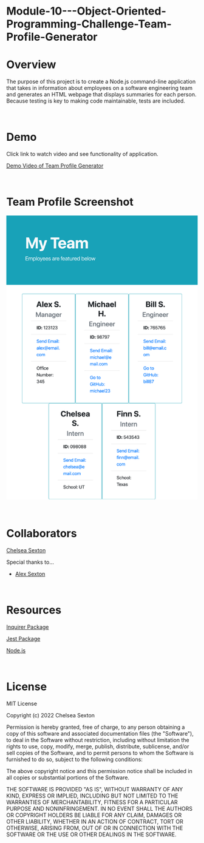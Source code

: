 # Module-10---Object-Oriented-Programming-Challenge-Team-Profile-Generator

# Overview
The purpose of this project is to create a Node.js command-line application that takes in information about employees on a software engineering team and generates an HTML webpage that displays summaries for each person. Because testing is key to making code maintainable,  tests are included.

<br>

# Demo
Click link to watch video and see functionality of application.

[Demo Video of Team Profile Generator](https://drive.google.com/file/d/1HhiD2XnEktsM7u-1sIa7RP2R_yujC6rN/view?usp=sharing)

<br>

# Team Profile Screenshot

![Generated Team Profile](./module10screenshot.png)

<br>

# Collaborators
[Chelsea Sexton](https://github.com/chelsea314)
<br>

Special thanks to...
<br>
* [Alex Sexton](https://github.com/SlexAxton)

<br>

# Resources

[Inquirer Package](https://www.npmjs.com/package/inquirer/v/8.2.4)

[Jest Package](https://www.npmjs.com/package/jest)

[Node.js](https://nodejs.org/api/fs.html)


<br>

# License
MIT License

Copyright (c) 2022 Chelsea Sexton

Permission is hereby granted, free of charge, to any person obtaining a copy
of this software and associated documentation files (the "Software"), to deal
in the Software without restriction, including without limitation the rights
to use, copy, modify, merge, publish, distribute, sublicense, and/or sell
copies of the Software, and to permit persons to whom the Software is
furnished to do so, subject to the following conditions:

The above copyright notice and this permission notice shall be included in all
copies or substantial portions of the Software.

THE SOFTWARE IS PROVIDED "AS IS", WITHOUT WARRANTY OF ANY KIND, EXPRESS OR
IMPLIED, INCLUDING BUT NOT LIMITED TO THE WARRANTIES OF MERCHANTABILITY,
FITNESS FOR A PARTICULAR PURPOSE AND NONINFRINGEMENT. IN NO EVENT SHALL THE
AUTHORS OR COPYRIGHT HOLDERS BE LIABLE FOR ANY CLAIM, DAMAGES OR OTHER
LIABILITY, WHETHER IN AN ACTION OF CONTRACT, TORT OR OTHERWISE, ARISING FROM,
OUT OF OR IN CONNECTION WITH THE SOFTWARE OR THE USE OR OTHER DEALINGS IN THE
SOFTWARE.
